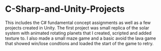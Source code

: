 # C-Sharp-and-Unity-Projects

This includes the C# fundamental concept assignments as well as a few projects created in Unity. The first project was small replica of the solar system with animated rotating planets that I created, scripted and added texture to. I also made a small maze game and a basic avoid the lava game that showed win/lose condtions and loaded the start of the game to retry.
